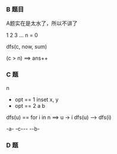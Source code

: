 ### B 题目

A题实在是太水了，所以不讲了

1 2 3 ... n = 0

dfs(c, now, sum)

(c > n) ==> ans++

### C 题

n
+ opt == 1
  inset x, y
+ opt == 2
  a b

dfs(u) == for i in n ==> u -> i dfs(u) --> dfs(i)

-a-
  -c---
     --b-

### D 题
